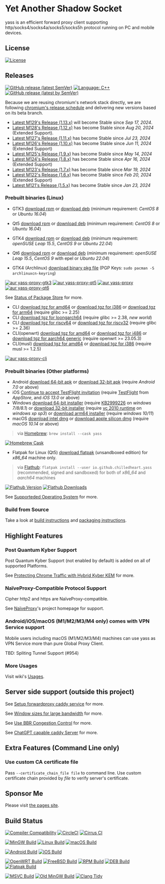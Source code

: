 # Yet Another Shadow Socket

yass is an efficient forward proxy client supporting http/socks4/socks4a/socks5/socks5h protocol running on PC and mobile devices.

## License
[![License](https://img.shields.io/github/license/Chilledheart/yass)][license-link]

## Releases

[![GitHub release (latest SemVer)](https://img.shields.io/github/v/release/Chilledheart/yass)](https://github.com/Chilledheart/yass/releases)
[![Language: C++](https://img.shields.io/github/languages/top/Chilledheart/yass.svg)](https://github.com/Chilledheart/yass/search?l=cpp)
[![GitHub release (latest by SemVer)](https://img.shields.io/github/downloads/Chilledheart/yass/latest/total)](https://github.com/Chilledheart/yass/releases/latest)

Because we are reusing chromium's network stack directly,
we are following [chromium's release schedule](https://chromiumdash.appspot.com/schedule) and delivering new versions based on its beta branch.

- [Latest M129's Release (1.13.x)](https://github.com/Chilledheart/yass/releases/tag/1.13.1) will become Stable since _Sep 17, 2024_.
- [Latest M128's Release (1.12.x)](https://github.com/Chilledheart/yass/releases/tag/1.12.3) has become Stable since _Aug 20, 2024_ (Extended Support).
- [Latest M127's Release (1.11.x)](https://github.com/Chilledheart/yass/releases/tag/1.11.5) has become Stable since _Jul 23, 2024_
- [Latest M126's Release (1.10.x)](https://github.com/Chilledheart/yass/releases/tag/1.10.7) has become Stable since _Jun 11, 2024_ (Extended Support)
- [Latest M125's Release (1.9.x)](https://github.com/Chilledheart/yass/releases/tag/1.9.7) has become Stable since _May 14, 2024_
- [Latest M124's Release (1.8.x)](https://github.com/Chilledheart/yass/releases/tag/1.8.7) has become Stable since _Apr 16, 2024_ (Extended Support)
- [Latest M123's Release (1.7.x)](https://github.com/Chilledheart/yass/releases/tag/1.7.7) has become Stable since _Mar 19, 2024_
- [Latest M122's Release (1.6.x)](https://github.com/Chilledheart/yass/releases/tag/1.6.5) has become Stable since _Feb 20, 2024_ (Extended Support)
- [Latest M121's Release (1.5.x)](https://github.com/Chilledheart/yass/releases/tag/1.5.24) has become Stable since _Jan 23, 2024_

### Prebuilt binaries (Linux)
- GTK3 [download rpm][gtk3_rpm_url] or [download deb][gtk3_deb_url] (minimum requirement: _CentOS 8_ or _Ubuntu 16.04_)
- Qt5 [download rpm][qt5_rpm_url] or [download deb][qt5_deb_url] (minimum requirement: _CentOS 8_ or _Ubuntu 16.04_)
- GTK4 [download rpm][gtk4_rpm_url] or [download deb][gtk4_deb_url] (minimum requirement: _openSUSE Leap 15.5_, _CentOS 9_ or _Ubuntu 22.04_)
- Qt6 [download rpm][qt6_rpm_url] or [download deb][qt6_deb_url] (minimum requirement: _openSUSE Leap 15.5_, _CentOS 9_ with epel or _Ubuntu 22.04_)

- GTK4 (Archlinux) [download binary pkg file][gtk4_arch_url] (PGP Keys: `sudo pacman -S archlinuxcn-keyring`)

[![aur yass-proxy-gtk3](https://img.shields.io/aur/version/yass-proxy-gtk3)](https://aur.archlinux.org/packages/yass-proxy-gtk3)
[![aur yass-proxy-qt5](https://img.shields.io/aur/version/yass-proxy-qt5)](https://aur.archlinux.org/packages/yass-proxy-qt5)
[![aur yass-proxy](https://img.shields.io/aur/version/yass-proxy)](https://aur.archlinux.org/packages/yass-proxy)
[![aur yass-proxy-qt6](https://img.shields.io/aur/version/yass-proxy-qt6)](https://aur.archlinux.org/packages/yass-proxy-qt6)

See [Status of Package Store](https://github.com/Chilledheart/yass/wiki/Status-of-Package-Store) for more.

- CLI [download tgz for amd64][cli_tgz_amd64_url] or [download tgz for i386][cli_tgz_i386_url] or [download tgz for arm64][cli_tgz_arm64_url] (require glibc >= 2.25)
- CLI [download tgz for loongarch64][cli_tgz_loongarch64_url] (require glibc >= 2.38, _new world_)
- CLI [download tgz for riscv64][cli_tgz_riscv64_url] or [download tgz for riscv32][cli_tgz_riscv32_url] (require glibc >= 2.36)
- CLI(openwrt) [download tgz for amd64][cli_openwrt_amd64_url] or [download tgz for i486][cli_openwrt_i486_url] or [download tgz for aarch64 generic][cli_openwrt_aarch64_url] (require openwrt >= 23.05.3)
- CLI(musl) [download tgz for amd64][cli_musl_amd64_url] or [download tgz for i386][cli_musl_i386_url] (require musl >= 1.2.5)

[![aur yass-proxy-cli](https://img.shields.io/aur/version/yass-proxy-cli)](https://aur.archlinux.org/packages/yass-proxy-cli)

### Prebuilt binaries (Other platforms)
- Android [download 64-bit apk][android_64_apk_url] or [download 32-bit apk][android_32_apk_url] (require _Android 7.0_ or above)
- iOS [Continue to accept TestFlight invitation][ios_testflight_invitation] (require [TestFlight][ios_testflight_appstore_url] from _AppStore_, and _iOS 13.0_ or above)
- Windows [download 64-bit installer][windows_64_installer_url] (require [KB2999226] on _windows 7/8/8.1_) or [download 32-bit installer][windows_32_installer_url] (require [vc 2010 runtime][vs2010_x86] on _windows xp sp3_) or [download arm64 installer][windows_arm64_installer_url] (require _windows 10/11_)
- macOS [download intel dmg][macos_intel_dmg_url] or [download apple silicon dmg][macos_arm_dmg_url] (require _macOS 10.14_ or above)
> via [Homebrew](https://brew.sh): `brew install --cask yass`

[![Homebrew Cask](https://img.shields.io/homebrew/cask/v/yass)](https://formulae.brew.sh/cask/yass)

- Flatpak for Linux (Qt5) [download flatpak][qt5_flatpak_x86_64_url] (unsandboxed edition) for _x86_64_ machine only.

> via [Flathub][flathub_url]: `flatpak install --user io.github.chilledheart.yass` (recommended, signed and sandboxed) for both of _x86_64_ and _aarch64_ machines

[![Flathub Version](https://img.shields.io/flathub/v/io.github.chilledheart.yass)][flathub_url]
[![Flathub Downloads](https://img.shields.io/flathub/downloads/io.github.chilledheart.yass)][flathub_url]

See [Supporteded Operating System](https://github.com/Chilledheart/yass/wiki/Supported-Operating-System) for more.

### Build from Source
Take a look at [build instructions](BUILDING.md) and [packaging instructions](PACKAGING.md).

## Highlight Features

### Post Quantum Kyber Support
Post Quantum Kyber Support (not enabled by default) is added on all of supported Platforms.

See [Protecting Chrome Traffic with Hybrid Kyber KEM](https://blog.chromium.org/2023/08/protecting-chrome-traffic-with-hybrid.html) for more.

### NaïveProxy-Compatible Protocol Support
Cipher http2 and https are NaïveProxy-compatible.

See [NaïveProxy](https://github.com/klzgrad/naiveproxy)'s project homepage for support.

### Android/iOS/macOS (M1/M2/M3/M4 only) comes with VPN Service support
Mobile users including macOS (M1/M2/M3/M4) machines can use yass as VPN Service more than pure Global Proxy Client.

TBD: Spliting Tunnel Support (#954)

### More Usages
Visit wiki's [Usages](https://github.com/Chilledheart/yass/wiki/Usage).

## Server side support (outside this project)

See [Setup forwardproxy caddy service](https://github.com/Chilledheart/yass/wiki/Usage:-server-setup#setup-forwardproxy-caddy-service) for more.

See [Window sizes for large bandwidth](https://github.com/Chilledheart/yass/wiki/Usage:-server-setup#window-sizes-for-large-bandwidth) for more.

See [Use BBR Congestion Control](https://github.com/Chilledheart/yass/wiki/Usage:-server-setup#use-bbr-congestion-control) for more.

See [ChatGPT capable caddy Server](https://github.com/Chilledheart/yass/wiki/Usage:-server-setup#chatgpt-capable-caddy-server) for more.

## Extra Features (Command Line only)

### Use custom CA certificate file
Pass `--certificate_chain_file file` to command line.
Use custom certificate chain provided by _file_ to verify server's certificate.

## Sponsor Me
Please visit [the pages site](https://letshack.info).

## Build Status

[![Compiler Compatibility](https://github.com/Chilledheart/yass/actions/workflows/compiler.yml/badge.svg)](https://github.com/Chilledheart/yass/actions/workflows/compiler.yml)
[![CircleCI](https://img.shields.io/circleci/build/github/Chilledheart/yass/develop?logo=circleci&&label=Sanitizers%20and%20Ubuntu%20arm)](https://circleci.com/gh/Chilledheart/yass/?branch=develop)
[![Cirrus CI](https://img.shields.io/cirrus/github/Chilledheart/yass/develop?logo=cirrusci&&label=FreeBSD%20and%20macOS)](https://cirrus-ci.com/github/Chilledheart/yass/develop)

[![MinGW Build](https://github.com/Chilledheart/yass/actions/workflows/releases-mingw-new.yml/badge.svg)](https://github.com/Chilledheart/yass/actions/workflows/releases-mingw-new.yml)
[![Linux Build](https://github.com/Chilledheart/yass/actions/workflows/releases-linux-binary.yml/badge.svg)](https://github.com/Chilledheart/yass/actions/workflows/releases-linux-binary.yml)
[![macOS Build](https://github.com/Chilledheart/yass/actions/workflows/releases-macos.yml/badge.svg)](https://github.com/Chilledheart/yass/actions/workflows/releases-macos.yml)

[![Android Build](https://github.com/Chilledheart/yass/actions/workflows/releases-android-binary.yml/badge.svg)](https://github.com/Chilledheart/yass/actions/workflows/releases-android-binary.yml)
[![iOS Build](https://github.com/Chilledheart/yass/actions/workflows/releases-ios.yml/badge.svg)](https://github.com/Chilledheart/yass/actions/workflows/releases-ios.yml)

[![OpenWRT Build](https://github.com/Chilledheart/yass/actions/workflows/releases-openwrt-binary.yml/badge.svg)](https://github.com/Chilledheart/yass/actions/workflows/releases-openwrt-binary.yml)
[![FreeBSD Build](https://github.com/Chilledheart/yass/actions/workflows/releases-freebsd-binary.yml/badge.svg)](https://github.com/Chilledheart/yass/actions/workflows/releases-freebsd-binary.yml)
[![RPM Build](https://github.com/Chilledheart/yass/actions/workflows/releases-rpm.yml/badge.svg)](https://github.com/Chilledheart/yass/actions/workflows/releases-rpm.yml)
[![DEB Build](https://github.com/Chilledheart/yass/actions/workflows/releases-deb.yml/badge.svg)](https://github.com/Chilledheart/yass/actions/workflows/releases-deb.yml)
[![Flatpak Build](https://github.com/Chilledheart/yass/actions/workflows/releases-flatpak.yml/badge.svg)](https://github.com/Chilledheart/yass/actions/workflows/releases-flatpak.yml)

[![MSVC Build](https://github.com/Chilledheart/yass/actions/workflows/releases-windows.yml/badge.svg)](https://github.com/Chilledheart/yass/actions/workflows/releases-windows.yml)
[![Old MinGW Build](https://github.com/Chilledheart/yass/actions/workflows/releases-mingw.yml/badge.svg)](https://github.com/Chilledheart/yass/actions/workflows/releases-mingw.yml)
[![Clang Tidy](https://github.com/Chilledheart/yass/actions/workflows/clang-tidy.yml/badge.svg)](https://github.com/Chilledheart/yass/actions/workflows/clang-tidy.yml)

[license-link]: LICENSE

[flathub_url]: https://flathub.org/apps/io.github.chilledheart.yass
[ios_testflight_invitation]: https://testflight.apple.com/join/6AkiEq09
[ios_testflight_appstore_url]: https://apps.apple.com/us/app/testflight/id899247664
[KB2999226]: https://support.microsoft.com/en-us/topic/update-for-universal-c-runtime-in-windows-c0514201-7fe6-95a3-b0a5-287930f3560c
[vs2010_x86]: https://download.microsoft.com/download/1/6/5/165255E7-1014-4D0A-B094-B6A430A6BFFC/vcredist_x86.exe

[gtk3_rpm_url]: https://github.com/Chilledheart/yass/releases/download/1.13.1/yass-gtk3.el8.x86_64.1.13.1.rpm
[gtk3_deb_url]: https://github.com/Chilledheart/yass/releases/download/1.13.1/yass-gtk3-ubuntu-16.04-xenial_amd64.1.13.1.deb
[qt5_rpm_url]: https://github.com/Chilledheart/yass/releases/download/1.13.1/yass-qt5.el8.x86_64.1.13.1.rpm
[qt5_deb_url]: https://github.com/Chilledheart/yass/releases/download/1.13.1/yass-qt5-ubuntu-16.04-xenial_amd64.1.13.1.deb
[gtk4_rpm_url]: https://github.com/Chilledheart/yass/releases/download/1.13.1/yass-gtk4.lp155.x86_64.1.13.1.rpm
[gtk4_deb_url]: https://github.com/Chilledheart/yass/releases/download/1.13.1/yass-gtk4-ubuntu-22.04-jammy_amd64.1.13.1.deb
[qt6_rpm_url]: https://github.com/Chilledheart/yass/releases/download/1.13.1/yass-qt6.lp155.x86_64.1.13.1.rpm
[qt6_deb_url]: https://github.com/Chilledheart/yass/releases/download/1.13.1/yass-qt6-ubuntu-22.04-jammy_amd64.1.13.1.deb

[qt5_flatpak_x86_64_url]: https://github.com/Chilledheart/yass/releases/download/1.13.1/yass-x86_64-1.13.1.flatpak
[gtk4_arch_url]: https://repo.archlinuxcn.org/x86_64/yass-proxy-1.13.1-1-x86_64.pkg.tar.zst

[cli_tgz_amd64_url]: https://github.com/Chilledheart/yass/releases/download/1.13.1/yass_cli-linux-release-amd64-1.13.1.tgz
[cli_tgz_i386_url]: https://github.com/Chilledheart/yass/releases/download/1.13.1/yass_cli-linux-release-amd64-1.13.1.tgz
[cli_tgz_arm64_url]: https://github.com/Chilledheart/yass/releases/download/1.13.1/yass_cli-linux-release-arm64-1.13.1.tgz
[cli_tgz_loongarch64_url]: https://github.com/Chilledheart/yass/releases/download/1.13.1/yass_cli-linux-release-loongarch64-1.13.1.tgz
[cli_tgz_riscv64_url]: https://github.com/Chilledheart/yass/releases/download/1.13.1/yass_cli-linux-release-riscv64-1.13.1.tgz
[cli_tgz_riscv32_url]: https://github.com/Chilledheart/yass/releases/download/1.13.1/yass_cli-linux-release-riscv32-1.13.1.tgz

[cli_openwrt_amd64_url]: https://github.com/Chilledheart/yass/releases/download/1.13.1/yass_cli-linux-openwrt-release-x86_64-1.13.1.tgz
[cli_openwrt_i486_url]: https://github.com/Chilledheart/yass/releases/download/1.13.1/yass_cli-linux-openwrt-release-i486-1.13.1.tgz
[cli_openwrt_aarch64_url]: https://github.com/Chilledheart/yass/releases/download/1.13.1/yass_cli-linux-openwrt-release-aarch64-1.13.1.tgz

[cli_musl_amd64_url]: https://github.com/Chilledheart/yass/releases/download/1.13.1/yass_cli-linux-musl-release-amd64-1.13.1.tgz
[cli_musl_i386_url]: https://github.com/Chilledheart/yass/releases/download/1.13.1/yass_cli-linux-musl-release-i386-1.13.1.tgz

[android_64_apk_url]: https://github.com/Chilledheart/yass/releases/download/1.13.1/yass-android-release-arm64-1.13.1.apk
[android_32_apk_url]: https://github.com/Chilledheart/yass/releases/download/1.13.1/yass-android-release-arm-1.13.1.apk

[windows_64_installer_url]: https://github.com/Chilledheart/yass/releases/download/1.13.1/yass-mingw-win7-release-x86_64-1.13.1-system-installer.exe
[windows_32_installer_url]: https://github.com/Chilledheart/yass/releases/download/1.13.1/yass-mingw-winxp-release-i686-1.13.1-system-installer.exe

[windows_arm64_installer_url]: https://github.com/Chilledheart/yass/releases/download/1.13.1/yass-mingw-release-aarch64-1.13.1-system-installer.exe
[macos_intel_dmg_url]: https://github.com/Chilledheart/yass/releases/download/1.13.1/yass-macos-release-x64-1.13.1.dmg
[macos_arm_dmg_url]: https://github.com/Chilledheart/yass/releases/download/1.13.1/yass-macos-release-arm64-1.13.1.dmg

